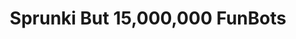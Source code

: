 ---
slug: sprunki-but-15000000-funbots-1792
title: Sprunki But 15,000,000 FunBots
description: "Sprunki But 15,000,000 FunBots is an exciting online game. Play for free directly in your browser!"
icon: /images/popular_mods/Sprunki But 15,000,000 FunBots.png
url: https://wowtbc.net/sprunkin/funbot150k/index.html
previewImage: /images/popular_mods/Sprunki But 15,000,000 FunBots.png
type: popular mods

# SEO配置
seo:
  title: "Sprunki But 15,000,000 FunBots - Play Free Online Game | Fun Browser Games"
  description: "Sprunki But 15,000,000 FunBots - Play this fun online game for free in your browser. No download required!"
  ogImage: "/images/popular_mods/Sprunki But 15,000,000 FunBots.png"
  keywords: "sprunki-but-15000000-funbots-1792, online game, browser game, free game, popular mods game, play online"

videoUrls:
  - https://www.youtube.com/embed/example1
  - https://www.youtube.com/embed/example2

whyPlay:
  title: "Why Play Sprunki But 15,000,000 FunBots?"
  items:
    - "Immersive Gameplay: Sprunki But 15,000,000 FunBots offers an engaging and immersive gaming experience that will keep you entertained for hours"
    - "Challenging Levels: Test your skills with increasingly difficult challenges and obstacles"
    - "Beautiful Graphics: Enjoy stunning visuals and smooth animations that bring the game world to life"
    - "Regular Updates: New content and features are added regularly to keep the game fresh and exciting"
    - "Free to Play: Experience all the fun without spending a penny"
    - "Community Features: Connect with other players, share strategies, and compete for high scores"
    - "Cross-Platform: Play on any device with a web browser, no downloads required"

features:
  title: "Key Features of Sprunki But 15,000,000 FunBots"
  image: "/images/popular_mods/Sprunki But 15,000,000 FunBots.png"
  items:
    - "Intuitive Controls: Easy to learn controls make Sprunki But 15,000,000 FunBots accessible for players of all skill levels"
    - "Multiple Game Modes: Enjoy various gameplay options that provide different challenges and experiences"
    - "Character Customization: Personalize your gaming experience with unique characters and items"
    - "Achievement System: Complete special tasks to earn rewards and recognition"
    - "Leaderboards: Compete with players worldwide and see who can achieve the highest scores"

characteristics:
  title: "Game Characteristics"
  image: "/images/popular_mods/Sprunki But 15,000,000 FunBots.png"
  items:
    - "Genre: Popular mods game with elements of strategy and skill"
    - "Difficulty: Suitable for both casual gamers and those seeking a challenge"
    - "Play Time: Quick sessions or extended gameplay, depending on your preference"
    - "Art Style: Vibrant and engaging visuals that enhance the gaming experience"
    - "Sound Design: Immersive audio that complements the gameplay perfectly"

info: "Sprunki But 15,000,000 FunBots is an exciting online game that offers players a unique and engaging gaming experience. With its intuitive controls, stunning visuals, and challenging gameplay, Sprunki But 15,000,000 FunBots provides hours of entertainment for players of all ages and skill levels. Whether you're looking for a quick gaming session during a break or an extended play session, Sprunki But 15,000,000 FunBots delivers an immersive experience that will keep you coming back for more. The game features multiple levels of increasing difficulty, ensuring that players are constantly challenged as they progress. With regular updates adding new content and features, Sprunki But 15,000,000 FunBots remains fresh and exciting, providing endless entertainment options for its growing community of players."

howToPlayIntro: "Welcome to Sprunki But 15,000,000 FunBots! This guide will walk you through the basics and help you master the game. Whether you're a beginner or looking to improve your skills, these tips and instructions will enhance your gaming experience."

howToPlaySteps:
  - title: "Getting Started"
    description: "Begin your Sprunki But 15,000,000 FunBots adventure by familiarizing yourself with the controls. Use your keyboard or mouse to navigate through the game interface. The tutorial will guide you through the basic mechanics and help you understand the objectives."
  - title: "Understanding the Objectives"
    description: "In Sprunki But 15,000,000 FunBots, your main goal is to progress through levels by completing specific objectives. Each level presents unique challenges that require different strategies and approaches."
  - title: "Mastering the Controls"
    description: "Practice using the controls to improve your precision and reaction time. Sprunki But 15,000,000 FunBots requires quick reflexes and strategic thinking to overcome obstacles and defeat opponents."
  - title: "Utilizing Power-ups"
    description: "Collect power-ups throughout the game to enhance your abilities and overcome difficult challenges. Each power-up offers unique advantages that can be crucial for success."
  - title: "Developing Strategies"
    description: "As you progress in Sprunki But 15,000,000 FunBots, develop effective strategies for different scenarios. Analyze patterns, anticipate challenges, and adapt your approach to maximize your performance."

faq:
  title: "Frequently Asked Questions about Sprunki But 15,000,000 FunBots"
  items:
    - question: "Is Sprunki But 15,000,000 FunBots free to play?"
      answer: "Yes, Sprunki But 15,000,000 FunBots is completely free to play directly in your web browser. No downloads or purchases are required to enjoy the full game experience."
    - question: "Can I play Sprunki But 15,000,000 FunBots on mobile devices?"
      answer: "Yes, Sprunki But 15,000,000 FunBots is optimized for both desktop and mobile play. You can enjoy the game on any device with a web browser and internet connection."
    - question: "Are there any in-game purchases?"
      answer: "While Sprunki But 15,000,000 FunBots is free to play, there may be optional in-game purchases available for cosmetic items or additional features that don't affect core gameplay."
    - question: "How often is Sprunki But 15,000,000 FunBots updated?"
      answer: "The developers regularly update Sprunki But 15,000,000 FunBots with new content, features, and improvements based on player feedback and game performance."
    - question: "Can I play Sprunki But 15,000,000 FunBots offline?"
      answer: "Currently, Sprunki But 15,000,000 FunBots requires an internet connection to play as it's a browser-based online game."
    - question: "Is Sprunki But 15,000,000 FunBots suitable for children?"
      answer: "Yes, Sprunki But 15,000,000 FunBots is designed to be family-friendly and suitable for players of all ages."
    - question: "How do I report bugs or issues?"
      answer: "If you encounter any problems while playing Sprunki But 15,000,000 FunBots, you can report them through the game's support page or contact the developers directly through their website."
    - question: "Still Have Questions?"
      answer: "If you have additional questions about Sprunki But 15,000,000 FunBots that aren't covered in this FAQ, please visit our support center or contact our customer service team for assistance."
---